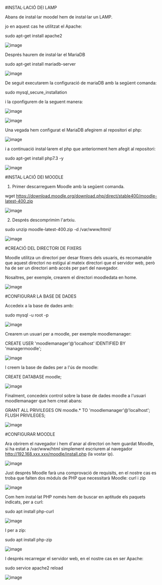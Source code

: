 #INSTAL·LACIÓ DEl LAMP

Abans de instal·lar moodel hem de instal·lar un LAMP.

jo en aquest cas he utilitzat el Apache:

sudo apt-get install apache2


![image](https://user-images.githubusercontent.com/116022089/204258593-caffb899-9b14-4082-aad1-dd7f6b5f8194.png)

Després haurem de instal·lar el MariaDB

sudo apt-get install mariadb-server

![image](https://user-images.githubusercontent.com/116022089/204258978-244f0625-2ed3-4e9c-9cc2-67592d69574c.png)

De seguit executarem la configuració de mariaDB amb la següent comanda: 

sudo mysql_secure_installation

i la cponfigurem de la seguent manera:

![image](https://user-images.githubusercontent.com/116022089/204261543-3f689f6f-1aab-44eb-aa23-513ecd882215.png)

![image](https://user-images.githubusercontent.com/116022089/204261809-14156896-75fa-4fae-b258-bc2eb4c92df9.png)

Una vegada hem configurat el MariaDB afegirem al repositori el php:

![image](https://user-images.githubusercontent.com/116022089/204262361-c8942bb8-5da7-4e31-8004-02981442ecad.png)

i a continuació instal·larem el php que anteriorment hem afegit al repositori:

sudo apt-get install php7.3 -y

![image](https://user-images.githubusercontent.com/116022089/204263350-45c07482-7d90-4338-9a95-288bdca286cd.png)

#INSTAL·LACIÓ DEl MOODLE

1. Primer descarreguem Moodle amb la següent comanda.

wget https://download.moodle.org/download.php/direct/stable400/moodle-latest-400.zip

![image](https://user-images.githubusercontent.com/116022089/203132498-58b1b55f-2553-4a7c-a236-0e00073c4408.png)

2. Després descomprimim l'artxiu.

sudo unzip moodle-latest-400.zip -d /var/www/html/

![image](https://user-images.githubusercontent.com/116022089/204264257-161160c3-70e4-4faf-b7ea-b3329fe351d1.png)

#CREACIÓ DEL DIRECTORI DE FIXERS

Moodle utilitza un directori per desar fitxers dels usuaris, és recomanable que aquest directori no estigui al mateix directori que el servidor web, però ha de ser un directori amb accés per part del navegador.

Nosaltres, per exemple, crearem el directori moodledata en home.

![image](https://user-images.githubusercontent.com/116022089/204264770-fa61c138-5941-4c20-a607-3701cf2d8e2c.png)

#CONFIGURAR LA BASE DE DADES

Accedeix a la base de dades amb:

sudo mysql -u root -p

![image](https://user-images.githubusercontent.com/116022089/204266136-eb94773f-3e30-4706-87bc-32b77090e948.png)

Crearem un usuari per a moodle, per exemple moodlemanager:

CREATE USER 'moodlemanager'@'localhost' IDENTIFIED BY 'managermoodle';

![image](https://user-images.githubusercontent.com/116022089/204266678-2d76ca65-c3a1-4835-9747-4e8c9bb42ddf.png)

I creem la base de dades per a l'ús de moodle:

CREATE DATABASE moodle;

![image](https://user-images.githubusercontent.com/116022089/204274809-8d7bd255-e6f3-451a-8463-4b55c12f78ef.png)

Finalment, concedeix control sobre la base de dades moodle a l'usuari moodlemanager que hem creat abans:

GRANT ALL PRIVILEGES ON moodle.* TO 'moodlemanager'@'localhost';
FLUSH PRIVILEGES;

![image](https://user-images.githubusercontent.com/116022089/204275194-16d1f716-c0a0-44ee-9472-a5219b1b7876.png)

#CONFIGURAR MOODLE 

Ara obrirem el navegador i hem d'anar al directori on hem guardat Moodle, si ha estat a /var/www/html simplement escriurem al navegador http://192.168.xxx.xxx/moodle/install.php (la vostar ip).

![image](https://user-images.githubusercontent.com/116022089/204298571-1c35edfe-28fb-4577-915e-9d7d99ee789d.png)

Just després Moodle farà una comprovació de requisits, en el nostre cas es troba que falten dos mòduls de PHP que necessitarà Moodle: curl i zip

![image](https://user-images.githubusercontent.com/116022089/204299291-820672b1-5a4e-444e-b0ca-ae15940ced55.png)

Com hem instal·lat PHP només hem de buscar en aptitude els paquets indicats, per a curl:

sudo apt install php-curl

![image](https://user-images.githubusercontent.com/116022089/204299723-4a31b06d-a5e9-4506-8173-d746b68fa0cd.png)

I per a zip:

sudo apt install php-zip

![image](https://user-images.githubusercontent.com/116022089/204300482-5260593a-f841-45fc-81cd-85ef8aa6eace.png)

I després recarregar el servidor web, en el nostre cas en ser Apache:

sudo service apache2 reload

![image](https://user-images.githubusercontent.com/116022089/204302412-3c1dfc99-5857-4eb4-809b-acf9b82b978e.png)



